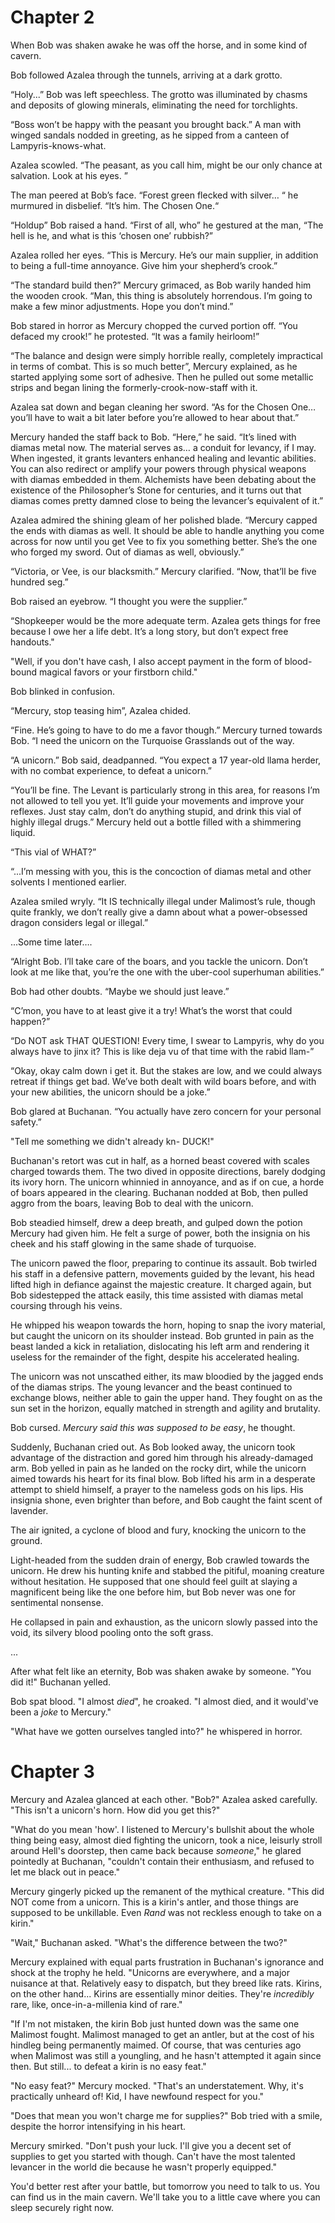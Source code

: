 # Chapter 2 

When Bob was shaken awake he was off the horse, and in some kind of cavern.

Bob followed Azalea through the tunnels, arriving at a dark grotto. 

“Holy...” Bob was left speechless. The grotto was illuminated by chasms and
deposits of glowing minerals, eliminating the need for torchlights. 

“Boss won’t be happy with the peasant you brought back.” A man with winged
sandals nodded in greeting, as he sipped from a canteen of Lampyris-knows-what. 

Azalea scowled. “The peasant, as you call him, might be our only chance at
salvation. Look at his eyes. ”

The man peered at Bob’s face. “Forest green flecked with silver… “ he murmured
in disbelief. “It’s him. The Chosen One.“

“Holdup” Bob raised a hand. “First of all, who” he gestured at the man, “The
hell is he, and what is this ‘chosen one’ rubbish?” 

Azalea rolled her eyes. “This is Mercury. He’s our main supplier, in addition
to being a full-time annoyance. Give him your shepherd’s crook.”

“The standard build then?” Mercury grimaced, as Bob warily handed him the
wooden crook. “Man, this thing is absolutely horrendous. I’m going to make a
few minor adjustments. Hope you don’t mind.”

Bob stared in horror as Mercury chopped the curved portion off. “You defaced my
crook!” he protested. “It was a family heirloom!”

“The balance and design were simply horrible really, completely impractical in
terms of combat. This is so much better”, Mercury explained, as he started
applying some sort of adhesive. Then he pulled out some metallic strips and
began lining the formerly-crook-now-staff with it. 

Azalea sat down and began cleaning her sword. “As for the Chosen One… you’ll
have to wait a bit later before you’re allowed to hear about that.”

Mercury handed the staff back to Bob. “Here,” he said. “It’s lined with diamas
metal now. The material serves as… a conduit for levancy, if I may. When
ingested, it grants levanters enhanced healing and levantic abilities. You can
also redirect or amplify your powers through physical weapons with diamas
embedded in them. Alchemists have been debating about the existence of the
Philosopher’s Stone for centuries, and it turns out that diamas comes pretty
damned close to being the levancer’s equivalent of it.”

Azalea admired the shining gleam of her polished blade. “Mercury capped the
ends with diamas as well. It should be able to handle anything you come across
for now until you get Vee to fix you something better. She’s the one who forged
my sword. Out of diamas as well, obviously.”

“Victoria, or Vee, is our blacksmith.” Mercury clarified. “Now, that’ll be five
hundred seg.”

Bob raised an eyebrow. “I thought you were the supplier.”

“Shopkeeper would be the more adequate term. Azalea gets things for free
because I owe her a life debt. It’s a long story, but don’t expect free
handouts."

"Well, if you don't have cash, I also accept payment in the form of blood-bound
magical favors or your firstborn child."

Bob blinked in confusion.

“Mercury, stop teasing him”, Azalea chided.

“Fine. He’s going to have to do me a favor though.” Mercury turned towards
Bob. “I need the unicorn on the Turquoise Grasslands out of the way. 

“A unicorn.” Bob said, deadpanned. “You expect a 17 year-old llama herder, with
no combat experience, to defeat a unicorn.”

“You’ll be fine. The Levant is particularly strong in this area, for reasons
I’m not allowed to tell you yet. It’ll guide your movements and improve your
reflexes. Just stay calm, don’t do anything stupid, and drink this vial of
highly illegal drugs.” Mercury held out a bottle filled with a shimmering liquid. 

“This vial of WHAT?”

“...I’m messing with you, this is the concoction of diamas metal and other
solvents I mentioned earlier. 

Azalea smiled wryly. “It IS technically illegal under Malimost’s rule, though
quite frankly, we don’t really give a damn about what a power-obsessed dragon
considers legal or illegal.” 

...Some time later…. 

“Alright Bob. I’ll take care of the boars, and you tackle the unicorn. Don’t
look at me like that, you’re the one with the uber-cool superhuman abilities.” 

Bob had other doubts. “Maybe we should just leave.” 

“C’mon, you have to at least give it a try! What’s the worst that could
happen?”

“Do NOT ask THAT QUESTION! Every time, I swear to Lampyris, why do you always
have to jinx it? This is like deja vu of that time with the rabid llam-”

“Okay, okay calm down i get it. But the stakes are low, and we could always
retreat if things get bad. We’ve both dealt with wild boars before, and with
your new abilities, the unicorn should be a joke.”

Bob glared at Buchanan. “You actually have zero concern for your personal
safety.”

"Tell me something we didn't already kn- DUCK!"

Buchanan's retort was cut in half, as a horned beast covered with scales
charged towards them. The two dived in opposite directions, barely dodging its
ivory horn. The unicorn whinnied in annoyance, and as if on cue, a horde of
boars appeared in the clearing. Buchanan nodded at Bob, then pulled aggro from
the boars, leaving Bob to deal with the unicorn. 

Bob steadied himself, drew a deep breath, and gulped down the potion Mercury
had given him. He felt a surge of power, both the insignia on his cheek and his
staff glowing in the same shade of turquoise. 

The unicorn pawed the floor, preparing to continue its assault. Bob twirled his
staff in a defensive pattern, movements guided by the levant, his head lifted
high in defiance against the majestic creature. It charged again, but Bob
sidestepped the attack easily, this time assisted with diamas metal coursing
through his veins. 

He whipped his weapon towards the horn, hoping to snap the ivory material, but
caught the unicorn on its shoulder instead. Bob grunted in pain as the beast
landed a kick in retaliation, dislocating his left arm and rendering it useless
for the remainder of the fight, despite his accelerated healing. 

The unicorn was not unscathed either, its maw bloodied by the jagged ends of
the diamas strips. The young levancer and the beast continued to exchange
blows, neither able to gain the upper hand. They fought on as the sun set in
the horizon, equally matched in strength and agility and brutality. 

Bob cursed. *Mercury said this was supposed to be easy*, he thought. 

Suddenly, Buchanan cried out. As Bob looked away, the unicorn took advantage of
the distraction and gored him through his already-damaged arm. Bob yelled in
pain as he landed on the rocky dirt, while the unicorn aimed towards his heart
for its final blow. Bob lifted his arm in a desperate attempt to shield
himself, a prayer to the nameless gods on his lips. His insignia shone, even
brighter than before, and Bob caught the faint scent of lavender.

The air ignited, a cyclone of blood and fury, knocking the unicorn to the
ground. 

Light-headed from the sudden drain of energy, Bob crawled towards the unicorn.
He drew his hunting knife and stabbed the pitiful, moaning creature without
hesitation. He supposed that one should feel guilt at slaying a magnificent
being like the one before him, but Bob never was one for sentimental nonsense. 

He collapsed in pain and exhaustion, as the unicorn slowly passed into the
void, its silvery blood pooling onto the soft grass. 

...

After what felt like an eternity, Bob was shaken awake by someone. "You did
it!" Buchanan yelled. 

Bob spat blood. "I almost *died*", he croaked. "I almost died, and it would've
been a *joke* to Mercury."

"What have we gotten ourselves tangled into?" he whispered in horror.


# Chapter 3

Mercury and Azalea glanced at each other. "Bob?" Azalea asked carefully. "This
isn't a unicorn's horn. How did you get this?"

"What do you mean 'how'. I listened to Mercury's bullshit about the whole thing
being easy, almost died fighting the unicorn, took a nice, leisurly stroll
around Hell's doorstep, then came back because *someone*," he glared pointedly
at Buchanan, "couldn't contain their enthusiasm, and refused to let me black
out in peace."

Mercury gingerly picked up the remanent of the mythical creature. "This did NOT
come from a unicorn. This is a kirin's antler, and those things are supposed to
be unkillable. Even *Rand* was not reckless enough to take on a kirin."

"Wait," Buchanan asked. "What's the difference between the two?"

Mercury explained with equal parts frustration in Buchanan's ignorance and
shock at the trophy he held. "Unicorns are everywhere, and a major nuisance at
that. Relatively easy to dispatch, but they breed like rats. Kirins, on the
other hand... Kirins are essentially minor deities. They're *incredibly* rare,
like, once-in-a-millenia kind of rare."

"If I'm not mistaken, the kirin Bob just hunted down was the same one Malimost
fought. Malimost managed to get an antler, but at the cost of his hindleg being
permanently maimed. Of course, that was centuries ago when Malimost was still a
youngling, and he hasn't attempted it again since then. But still... to defeat
a kirin is no easy feat."

"No easy feat?" Mercury mocked. "That's an understatement. Why, it's
practically unheard of! Kid, I have newfound respect for you."

"Does that mean you won't charge me for supplies?" Bob tried with a smile,
despite the horror intensifying in his heart.

Mercury smirked. "Don't push your luck. I'll give you a decent set of supplies
to get you started with though. Can't have the most talented levancer in the
world die because he wasn't properly equipped."

You'd better rest after your battle, but tomorrow you need to talk to us. You
can find us in the main cavern. We'll take you to a little cave where you can
sleep securely right now.


